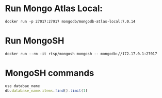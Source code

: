 # Run Mongo Atlas Local:

```shell
docker run -p 27017:27017 mongodb/mongodb-atlas-local:7.0.14
```

# Run MongoSH

```shell
docker run --rm -it rtsp/mongosh mongosh -- mongodb://172.17.0.1:27017
```

# MongoSH commands

```js
use databae_name
db.database_name.items.find().limit(1)
```
